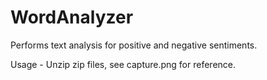 # WordAnalyzer
Performs text analysis for positive and negative sentiments.

Usage - Unzip zip files, see capture.png for reference.
